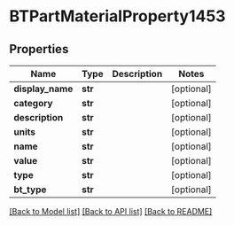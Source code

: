 # BTPartMaterialProperty1453

## Properties
Name | Type | Description | Notes
------------ | ------------- | ------------- | -------------
**display_name** | **str** |  | [optional] 
**category** | **str** |  | [optional] 
**description** | **str** |  | [optional] 
**units** | **str** |  | [optional] 
**name** | **str** |  | [optional] 
**value** | **str** |  | [optional] 
**type** | **str** |  | [optional] 
**bt_type** | **str** |  | [optional] 

[[Back to Model list]](../README.md#documentation-for-models) [[Back to API list]](../README.md#documentation-for-api-endpoints) [[Back to README]](../README.md)


